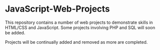 # JavaScript-Web-Projects

This repository contains a number of web projects to demonstrate skills in HTML/CSS and JavaScript. Some projects involving PHP and SQL will soon be added.

Projects will be continually added and removed as more are completed.

